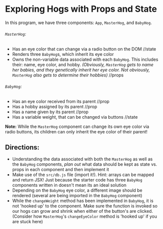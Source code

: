 # Exploring Hogs with Props and State

In this program, we have three components: `App`, `MasterHog`, and `BabyHog`.

###### `MasterHog`:

- Has an eye color that can change via a radio button on the DOM //state
- Renders three `BabyHog`s, which inherit its eye color
- Owns the non-variable data associated with each `BabyHog`. This includes their: name, eye color, and hobby. _(Obviously, `MasterHog` gets to name her babies, and they genetically inherit her eye color. Not obviously, `MasterHog` also gets to determine their hobbies)_
//props

###### `BabyHog`:

- Has an eye color received from its parent //prop
- Has a hobby assigned by its parent  //prop
- Has a name given by its parent //prop
- Has a variable weight, that can be changed via buttons
//state

**Note:** While the `MasterHog` component can change its own eye color via radio buttons, its children can only inherit the eye color of their parent!


## Directions:

- Understanding the data associated with both the `MasterHog` as well as the `BabyHog` components, _plan out_ what data should be kept as state vs. props in each component and then implement it
- Make use of the `src/db.js` file (import it!). Hint: arrays can be mapped and return JSX! Just because the starter code has three `BabyHog` components written in doesn't mean its an ideal solution
- Depending on the `BabyHog` eye color, a different image should be rendered (several are being imported in the `BabyHog` component)
- While the `changeWeight` method has been implemented in `BabyHog`, it is not 'hooked up' to the component. Make sure the function is invoked so our hogs can grow and shrink when either of the button's are clicked. (Consider how `MasterHog`'s `changeEyeColor` method is 'hooked up' if you are stuck here)
